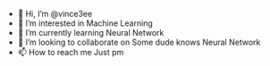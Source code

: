 - 👋 Hi, I’m @vince3ee
- 👀 I’m interested in Machine Learning 
- 🌱 I’m currently learning Neural Network
- 💞️ I’m looking to collaborate on Some dude knows Neural Network
- 📫 How to reach me Just pm

<!---
vince3ee/vince3ee is a ✨ special ✨ repository because its `README.md` (this file) appears on your GitHub profile.
You can click the Preview link to take a look at your changes.
--->
